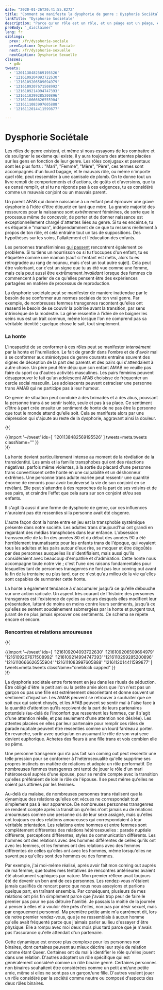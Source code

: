 ```yaml
---
date: "2020-01-26T20:41:55.827Z"
title: "Comment se manifeste la dysphorie de genre : Dysphorie Sociétale"
linkTitle: "Dysphorie Sociétale"
description: "Parce qu'un rôle est un rôle, et un péage est un péage, et c'est un lourd péage que de vivre le mauvais rôle."
preBody: '_disclaimer'
lang: fr
siblings:
  prev: /fr/dysphorie-sociale
  prevCaption: Dysphorie Sociale
  next: /fr/dysphorie-sexuelle
  nextCaption: Dysphorie Sexuelle
classes:
  - gdb
tweets:
  - '1201138482569195526'
  - '1216109204093722630'
  - '1216109206509694979'
  - '1216109207671508992'
  - '1216109214994747393'
  - '1216110299285200896'
  - '1216110666626555904'
  - '1216111083997605888'
  - '1216112014411599877'

---
```


# Dysphorie Sociétale

Les rôles de genre existent, et même si nous essayons de les combattre et de souligner le sexisme qui existe, il y aura toujours des attentes placées sur les gens en fonction de leur genre. Les rôles conjugaux et parentaux sont les plus forts : "Mari", "Femme", "Mère", "Père", ces termes sont accompagnés d'un lourd bagage, et le mauvais rôle, ou même n'importe quel rôle, peut ressembler à une camisole de plomb. On te donne tout un livre rempli de comportements et d'actions, de goûts et d'aversions, que tu es censé remplir, et si tu ne réponds pas à ces exigences, tu es considéré comme un mauvais conjoint ou un mauvais parent.

Un parent AFAB qui donne naissance à un enfant peut éprouver une grave dysphorie à l'idée d'être étiqueté en tant que mère. La grande majorité des ressources pour la naissance sont *extrêmement* féminines, de sorte que le processus même de concevoir, de porter et de donner naissance est exceptionnellement chargé d'attentes liées au genre. Si tu es enceint.e, tu es étiqueté.e "maman", indépendamment de ce que tu ressens réellement à propos de ton rôle, et cela entraîne tout un tas de suppositions. Des hypothèses sur les soins, l'allaitement et l'éducation des enfants.

Les personnes transféminines [qui passent](https://fr.wikipedia.org/wiki/Passing_(genre)) rencontrent également ce problème. Si tu tiens un nourrisson ou si tu t'occupes d'un enfant, tu es étiquetée comme une maman (sauf si l'enfant est métis, alors tu es rétrogradée au rang de nounou, mais c'est un tout autre sujet). Cela peut être valorisant, car c'est un signe que tu as été vue comme une femme, mais cela peut aussi être extrêmement *invalidant* lorsque des femmes cis commencent à parler de ce qu'elles pensent être des expériences partagées en matière de processus de reproduction.

La dysphorie sociétale peut se manifester de manière inattendue par le besoin de se conformer aux normes sociales de ton vrai genre. Par exemple, de nombreuses femmes transgenres racontent qu'elles ont ressenti le besoin de se couvrir la poitrine avant la transition, par sens intrinsèque de la modestie. La gêne ressentie à l'idée de se baigner les seins nus est un trait commun, même lorsque l'on ne comprend pas sa véritable identité ; quelque chose le sait, tout simplement.

### La honte

L'incapacité de se conformer à ces rôles peut se manifester *intensément* par la honte et l'humiliation. Le fait de grandir dans l'ombre et de d'avoir mal à se conformer aux stéréotypes de genre courants entraîne souvent des signes de déception de la part des parents et des pairs qui s'attendaient à autre chose. Un père peut être déçu que son enfant AMAB ne veuille pas faire du sport ou d'autres activités masculines. Les pairs féminins peuvent désapprouver le fait qu'un adolescent AFAB choisisse de fréquenter un cercle social masculin. Les adolescents peuvent ostraciser une personne trans AMAB qui ne participe pas à leur humour.

Ce genre de situation peut conduire à des brimades et à des abus, poussant la personne trans à se sentir isolée, seule et pas à sa place. Ce sentiment d’être à part crée ensuite un sentiment de honte de ne pas être la personne que tout le monde attend qu'elle soit. Cela se manifeste alors par une dépression qui s'ajoute au reste de la dysphorie, aggravant ainsi la douleur.

{!{ <div class="gutter">{{import '~/tweet' ids=[
    '1201138482569195526'
] tweets=meta.tweets className="" }}</div> }!}

La honte devient particulièrement intense au moment de la révélation de la transidentité. Les amis et la famille transphobes qui ont des réactions négatives, parfois même violentes, à la sortie du placard d'une personne trans convertissent cette honte en une culpabilité et un déshonneur extrêmes. Une personne trans adulte mariée peut ressentir une quantité énorme de remords pour avoir bouleversé la vie de son conjoint en se révélant. Elle peut s'attendre à des reproches de la part de ses voisins et de ses pairs, et craindre l'effet que cela aura sur son conjoint et/ou ses enfants.

Il s'agit là aussi d'une forme de dysphorie de genre, car ces influences n'auraient pas été ressenties si la personne avait été cisgenre.

L'autre façon dont la honte entre en jeu est la transphobie systémique présente dans notre société. Les adultes trans d'aujourd'hui ont grandi en regardant des médias transphobes dans leur enfance. L'obsession transsexuelle de la fin des années 80 et du début des années 90 a été horriblement traumatisante pour les enfants trans de l'époque, qui voyaient tous les adultes et les pairs autour d'eux rire, se moquer et être dégoûtés par des personnes auxquelles ils s'identifiaient, mais aussi qu'ils considéraient avec beaucoup d'empathie et d'admiration. Cette honte nous accompagne toute notre vie ; c'est l'une des raisons fondamentales pour lesquelles tant de personnes transgenres ne font pas leur coming out avant la fin de la trentaine ou plus tard, car ce n'est qu'au milieu de la vie qu'elles sont capables de surmonter cette honte.

La honte a également tendance à s'accumuler jusqu'à ce qu'elle débouche sur une action radicale. Un aspect très courant de l'histoire des personnes transgenres est l'existence de cycles au cours desquels elles modifient leur présentation, luttant de moins en moins contre leurs sentiments, jusqu'à ce qu'elles se sentent soudainement submergées par la honte et purgent tout, jurant de ne plus jamais éprouver ces sentiments. Ce schéma se répète encore et encore.

### Rencontres et relations amoureuses

{!{ <div class="gutter">{{import '~/tweet' ids=[
  '1216109204093722630'
  '1216109206509694979'
  '1216109207671508992'
  '1216109214994747393'
  '1216110299285200896'
  '1216110666626555904'
  '1216111083997605888'
  '1216112014411599877'
] tweets=meta.tweets className="oneblock capped" }}</div> }!}

La dysphorie sociétale entre fortement en jeu dans les rituels de séduction. Être obligé d'être le petit ami ou la petite amie alors que l'on n'est pas un garçon ou pas une fille est extrêmement désorientant et donne souvent un sentiment d'injustice. Les AMAB peuvent se retrouver à souhaiter que ce soit eux qui soient choyés, et les AFAB peuvent se sentir mal à l'aise face à la quantité d'attention qu'ils reçoivent de la part de leurs partenaires potentiels (au-delà de l'inconfort que ressentent les femmes, car il s'agit d'une attention réelle, et pas seulement d'une attention non désirée). Les attentes placées en elles par leur partenaire pour remplir ces rôles de parade nuptiale peuvent être ressenties comme un lourd fardeau à porter. En revanche, sortir avec quelqu’un en assumant le rôle de son vrai sexe devient euphorique. Achetes des fleurs à une fille trans et vois combien elle se pâme.

Une personne transgenre qui n’a pas fait son coming out peut ressentir une telle pression pour se conformer à l'hétérosexualité qu'elle supprime ses propres instincts en matière de relations et adopte un rôle performatif. De nombreuses femmes transgenres ont tenté de jouer le rôle d'un mari hétérosexuel auprès d'une épouse, pour se rendre compte avec la transition qu'elles préféraient de loin le rôle de l'épouse. Il se peut même qu'elles ne soient pas attirées par les femmes.

Au-delà du malaise, de nombreuses personnes trans réalisent que la dynamique des relations qu'elles ont vécues ne correspondait tout simplement pas à leur apparence. De nombreuses personnes transgenres se rendent compte après la transition qu'elles n'ont jamais eu de relations amoureuses comme une personne cis de leur sexe assigné, mais qu'elles ont toujours eu des relations amoureuses qui correspondaient à leur véritable orientation. Les relations entre hommes et entre femmes sont complètement différentes des relations hétérosexuelles : parade nuptiale différente, perceptions différentes, styles de communication différents. Les hommes ont des relations avec des hommes différentes de celles qu'ils ont avec les femmes, et les femmes ont des relations avec des femmes différentes de celles qu'elles ont avec les hommes, même lorsqu'elles ne savent pas qu'elles sont des hommes ou des femmes.

Par exemple, j'ai moi-même réalisé, après avoir fait mon coming out auprès de ma femme, que toutes mes tentatives de rencontres antérieures avaient été absolument saphiques par nature. Mon premier réflexe avait toujours été de devenir un bon ami de ces personnes. Les rendez-vous n'étaient jamais qualifiés de rencart parce que nous nous asseyions et parlions quelque part, en traînant ensemble. Par conséquent, plusieurs de mes relations ont pris fin simplement parce que j'avais trop peur de faire le premier pas pour ne pas détruire l'amitié. Je passais la moitié de la journée à penser à elles et à vouloir être près d'elles, non pas par désir sexuel, mais par engouement personnel. Ma première petite amie m'a carrément dit, lors de notre premier rendez-vous, que je ne ressemblais à aucun homme qu'elle avait fréquenté parce que j'aimais parler au lieu d'essayer d'être physique. Elle a rompu avec moi deux mois plus tard parce que je n'avais pas l'assurance qu'elle attendait d'un partenaire.

Cette dynamique est encore plus complexe pour les personnes non binaires, dont certaines peuvent au mieux décrire leur style de relation comme étant Queer. Certaines ont du mal à identifier le rôle qu'elles jouent dans une relation. D'autres adoptent un rôle spécifique qui est généralement considéré comme un rôle binaire genré. Certaines personnes non binaires souhaitent être considérées comme un petit ami/une petite amie, même si elles ne sont pas un garçon/une fille. D'autres veulent jouer un rôle considéré par la société comme neutre ou composé d'aspects des deux rôles binaires.
